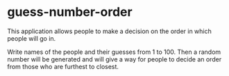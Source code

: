 # guess-number-order

This application allows people to make a decision on the order in which people will go in. 

Write names of the people and their guesses from 1 to 100. Then a random number will be generated and will give a way for people to decide an order from those who are furthest to closest.   
    
    
